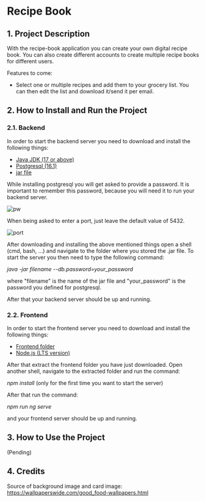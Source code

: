 # Recipe Book

## 1. Project Description

With the recipe-book application you can create your own digital recipe book. You can also create different accounts to create multiple recipe books for different users.

Features to come:
- Select one or multiple recipes and add them to your grocery list. You can then edit the list and download it/send it per email.

## 2. How to Install and Run the Project
### 2.1. Backend
In order to start the backend server you need to download and install the following things:
- [Java JDK (17 or above)](https://www.oracle.com/at/java/technologies/downloads/#jdk17-windows)
- [Postgresql (16.1)](https://www.enterprisedb.com/downloads/postgres-postgresql-downloads)
- [jar file](https://github.com/maaddi/recipe-book/blob/main/backend/target/recipe-book-0.0.1-SNAPSHOT.jar)

While installing postgresql you will get asked to provide a password. It is important to remember this password, because you will need it to run your backend server.

![pw](https://github.com/maaddi/recipe-book/assets/101003016/66317322-208e-4848-8e63-824c30101ab8)

When being asked to enter a port, just leave the default value of 5432.

![port](https://github.com/maaddi/recipe-book/assets/101003016/7cee423d-4ede-460f-9491-987976491bc7)

After downloading and installing the above mentioned things open a shell (cmd, bash, ...) and navigate to the folder where you stored the .jar file. To start the server you then need to type the following command:

*java -jar filename --db.password=your_password*

where "filename" is the name of the jar file and "your_password" is the password you defined for postgresql.

After that your backend server should be up and running.

### 2.2. Frontend
In order to start the frontend server you need to download and install the following things:
- [Frontend folder](https://download-directory.github.io/?url=https%3A%2F%2Fgithub.com%2Fmaaddi%2Frecipe-book%2Ftree%2Fmain%2Ffrontend)
- [Node.js (LTS version)](https://nodejs.org/en)

After that extract the frontend folder you have just downloaded. Open another shell, navigate to the extracted folder and run the command:

*npm install* (only for the first time you want to start the server)

After that run the command:

*npm run ng serve*

and your frontend server should be up and running.

## 3. How to Use the Project
(Pending)

## 4. Credits
Source of background image and card image: https://wallpaperswide.com/good_food-wallpapers.html
